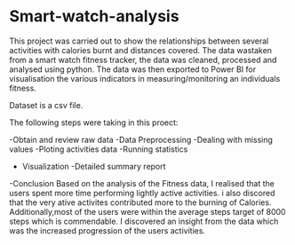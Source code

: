 # Smart-watch-analysis

This project was carried out to show the relationships between several activities with calories burnt and distances covered. The data wastaken from a smart watch fitness tracker, the data was cleaned, processed and analysed using python. The data was then exported to Power BI for visualisation the various indicators in measuring/monitoring an individuals fitness.

Dataset is a csv file.

The following steps were taking in this proect:

-Obtain and review raw data
-Data Preprocessing
-Dealing with missing values
-Ploting activities data
-Running statistics
- Visualization
-Detailed summary report

-Conclusion
Based on the analysis of the Fitness data, I realised that the users spent more time performing lightly active activities. i also discored that the very ative activites contributed more to the burning of Calories. Additionally,most of the users were within the average steps target of 8000 steps which is commendable. I discovered an insight from the data which was the increased progression of the users activities. 
